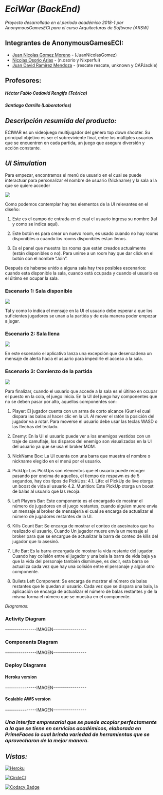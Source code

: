 
***EciWar (BackEnd)***
======

*Proyecto desarrollado en el periodo académico 2018-1 por AnonymousGamesECI para el curso Arquitecturas de Software (ARSW)*

  Integrantes de AnonymousGamesECI:
  -------
  - [Juan Nicolas Gomez Moreno](https://github.com/JuanNicolasGomez) - (JuanNicolasGomez)
  - [Nicolas Osorio Arias](https://github.com/Nixperful) - (n.osorio y Nixperful)
  - [Juan David Ramirez Mendoza](https://github.com/CAPJackie) - (rescate rescate, unknown y CAPJackie)
  
  Profesores:
  -------
  ##### Héctor Fabio Cadavid Rengifo (Teórica)
  ##### Santiago Carrillo (Laboratorios)
  

*_Descripción resumida del producto:_*
------- 
ECIWAR es un videojuego multijugador del género top down shooter. Su principal objetivo es ser el sobreviviente final, entre los múltiples usuarios que se encuentren en cada partida, un juego que asegura diversión y acción constante.

*_UI Simulation_*
-------
Para empezar, encontramos el menú de usuario en el cual se puede interactuar para personalizar el nombre de usuario (Nickname) y la sala a la que se quiere acceder

![](img/MenuSS.png)

Como podemos contemplar hay tes elementos de la UI relevantes en el diseño:

1. Este es el campo de entrada en el cual el usuario ingresa su nombre (tal y como se indica aquí).

2. Este botón es para crear un nuevo room, es usado cuando no hay rooms disponibles o cuando los rooms disponibles estan llenos.

3. Es el panel que muestra los rooms que están creados actualmente (están disponibles o no). 	Para unirse a un room hay que dar click en el botón con el nombre “Join”.

Después de haberse unido a alguna sala hay tres posibles escenarios: cuando esta disponible la sala, cuando está ocupada y cuando el usuario es el último en ocupar la sala.


### Escenario 1: Sala disponible

![](img/WaitSS.png)

Tal y como lo indica el mensaje en la UI el usuario debe esperar a que los suficientes jugadores se unan a la partida y de esta manera poder empezar a jugar.

### Escenario 2: Sala llena

![](img/ErrorSS.png)

En este escenario el aplicativo lanza una excepción que desencadena un mensaje de alerta hacia el usuario para impedirle el acceso a la sala.

### Escenario 3: Comienzo de la partida

![](img/GameSS.png)

Para finalizar, cuando el usuario que accede a la sala es el último en ocupar el puesto en la cola, el juego inicia. En la UI del juego hay componentes que no se deben pasar por alto, aquellos componentes son:

1. Player: El jugador cuenta con un arma de corto alcance (Gun) el cual dispara las balas al hacer clic en la UI. Al mover el ratón la posición del jugador va a rotar.
Para moverse el usuario debe usar las teclas WASD o las flechas del teclado.

2. Enemy: En la UI el usuario puede ver a los enemigos vestidos con un traje de camuflaje, los disparos del enemigo son visualizados en la UI del usuario ya que se usa el broker MOM.

3. NickName Box: La UI cuenta con una barra que muestra el nombre o nickname elegido en el menú por el usuario.

4. PickUp: Los PickUps son elementos que el usuario puede recoger pasando por encima de aquellos, el tiempo de respawn es de 5 segundos, hay dos tipos de PickUps:
4.1. Life: el PickUp de live otorga un boost de vida al usuario
4.2. Munition: Este PickUp otorga un boost de balas al usuario que las recoja.

5. Left Players Bar: Este componente es el encargado de mostrar el número de jugadores en el juego restantes, cuando alguien muere envía un mensaje al broker de mensajería el cual se encarga de actualizar el número de jugadores restantes de la UI.

6. Kills Count Bar: Se encarga de mostrar el conteo de asesinatos que ha realizado el usuario, Cuando Un jugador muere envía un mensaje al broker para que se encargue de actualizar la barra de conteo de kills del jugador que lo asesinó.

7. Life Bar: Es la barra encargada de mostrar la vida restante del jugador. Cuando hay colisión entre el jugador y una bala la barra de vida baja ya que la vida del personaje también disminuye, es decir, esta barra se actualiza cada vez que hay una colisión entre el personaje y algún otro componente.

8. Bullets Left Component: Se encarga de mostrar el número de balas restantes que le quedan al usuario. Cada vez que se dispara una bala, la aplicación se encarga de actualizar el número de balas restantes y de la misma forma el número que se muestra en el componente.


*_Diagramas:_*

### Activity Diagram

----------------IMAGEN-----------------


### Components Diagram

----------------IMAGEN-----------------


### Deploy Diagrams

#### Heroku version

----------------IMAGEN-----------------


#### Scalable AWS version

----------------IMAGEN-----------------




### *Una interfaz empresarial que se puede acoplar perfectamente a la que se tiene en servicios académicos, elaborada en PrimeFaces lo cual brinda variedad de herramientas que se aprovecharon de la mejor manera.*

*_Vistas:_*
------- 
[![Heroku](https://wmpics.pics/di-NNAT.png)](https://eciwarapi.herokuapp.com/)

[![CircleCI](https://circleci.com/gh/AnonymousGamesECI/BackendECIWAR.svg?style=svg)](https://circleci.com/gh/AnonymousGamesECI/BackendECIWAR)

[![Codacy Badge](https://api.codacy.com/project/badge/Grade/bf0410d2a5ba4bae83ade3bd59cdceac)](https://www.codacy.com/app/AnonymousGamesEci/EciWar?utm_source=github.com&amp;utm_medium=referral&amp;utm_content=AnonymousGamesECI/EciWar&amp;utm_campaign=Badge_Grade)
